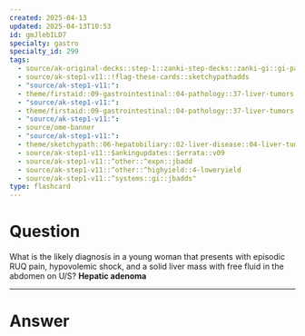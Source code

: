 ```yaml
---
created: 2025-04-13
updated: 2025-04-13T10:53
id: gmJlebILD7
specialty: gastro
specialty_id: 299
tags:
  - source/ak-original-decks::step-1::zanki-step-decks::zanki-gi::gi-pathology
  - source/ak-step1-v11::!flag-these-cards::sketchypathadds
  - "source/ak-step1-v11:": 
  - theme/firstaid::09-gastrointestinal::04-pathology::37-liver-tumors
  - "source/ak-step1-v11:": 
  - theme/firstaid::09-gastrointestinal::04-pathology::37-liver-tumors::hepatic-adenoma
  - "source/ak-step1-v11:": 
  - source/ome-banner
  - "source/ak-step1-v11:": 
  - theme/sketchypath::06-hepatobiliary::02-liver-disease::04-liver-tumors-&-hepatocellular-carcinoma
  - source/ak-step1-v11::$ankingupdates::$errata::v09
  - source/ak-step1-v11::^other::^expn::jbadd
  - source/ak-step1-v11::^other::^highyield::4-loweryield
  - source/ak-step1-v11::^systems::gi::jbadds"
type: flashcard
---
```


# Question
What is the likely diagnosis in a young woman that presents with episodic RUQ pain, hypovolemic shock, and a solid liver mass with free fluid in the abdomen on U/S?   **Hepatic adenoma**

---

# Answer
